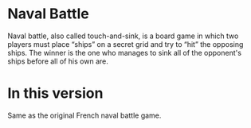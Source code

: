 # Naval Battle
Naval battle, also called touch-and-sink, is a board game in which two players must place “ships” on a secret grid and try to “hit” the opposing ships. 
The winner is the one who manages to sink all of the opponent's ships before all of his own are.

# In this version
Same as the original French naval battle game.
